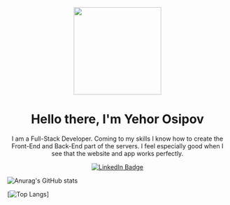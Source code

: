 <div id="logo" align="center">
    <img src="[insert an image of yourself or something you like]" width="200" />  
</div>
<div id="header" align="center">
  <h1>Hello there, I'm Yehor Osipov</h1>
  <p>I am a Full-Stack Developer. Coming to my skills I know how to create the Front-End and Back-End part of the servers. I feel especially good when I see that the website and app works perfectly.
</p>
</div> 
<div id="badges" align="center">
  <a href="https://www.linkedin.com/in/yegor-osipov-eod/">
    <img src="https://img.shields.io/badge/LinkedIn-blue?style=for-the-badge&logo=linkedin&logoColor=white" alt="LinkedIn Badge"/>
  </a>
</div>

<!-- <div id="stats" align="center"> -->
![Anurag's GitHub stats](https://github-readme-stats.vercel.app/api?username=deadnord&theme=transparent&show_icons=true)
<!-- </div> -->
<!-- <div id="langs" align="center"> -->

[![Top Langs](https://github-readme-stats.vercel.app/api/top-langs/?username=deadnord&layout=pie)]
<!-- </div> -->
